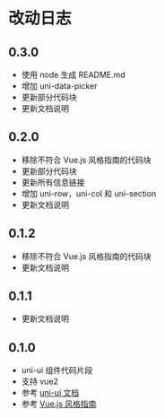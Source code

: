# 改动日志

## 0.3.0

- 使用 node 生成 README.md
- 增加 uni-data-picker
- 更新部分代码块
- 更新文档说明

## 0.2.0

- 移除不符合 Vue.js 风格指南的代码块
- 更新部分代码块
- 更新所有信息链接
- 增加 uni-row，uni-col 和 uni-section
- 更新文档说明

## 0.1.2

- 移除不符合 Vue.js 风格指南的代码块
- 更新文档说明

## 0.1.1

- 更新文档说明

## 0.1.0

- uni-ui 组件代码片段
- 支持 vue2
- 参考 [uni-ui 文档](https://github.com/dcloudio/uni-ui#readme)
- 参考 [Vue.js 风格指南](https://cn.vuejs.org/v2/style-guide/index.html)
